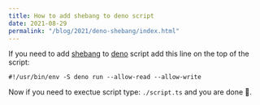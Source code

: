 ```yaml
---
title: How to add shebang to deno script
date: 2021-08-29
permalink: "/blog/2021/deno-shebang/index.html"
---
```


If you need to add [shebang](<https://en.wikipedia.org/wiki/Shebang_(Unix)>) to [deno](https://deno.land/) script add this line on the top of the script:

```shell
#!/usr/bin/env -S deno run --allow-read --allow-write
```

Now if you need to exectue script type: `./script.ts` and you
are done 🎉.
